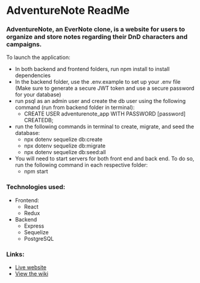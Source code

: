 # AdventureNote ReadMe

### AdventureNote, an EverNote clone, is a website for users to organize and store notes regarding their DnD characters and campaigns.

To launch the application:
  - In both backend and frontend folders, run npm install to install dependencies
  - In the backend folder, use the .env.example to set up your .env file (Make sure to generate a secure JWT token and use a secure password for your database)
  - run psql as an admin user and create the db user using the following command (run from backend folder in terminal):
    - CREATE USER adventurenote_app WITH PASSWORD [password] CREATEDB;
  - run the following commands in terminal to create, migrate, and seed the database:
    - npx dotenv sequelize db:create
    - npx dotenv sequelize db:migrate
    - npx dotenv sequelize db:seed:all
  - You will need to start servers for both front end and back end. To do so, run the following command in each respective folder:
    - npm start

### Technologies used:
  - Frontend:
    - React
    - Redux
  - Backend
    - Express
    - Sequelize
    - PostgreSQL

### Links:
  - [Live website](https://adventurenote.herokuapp.com/)
  - [View the wiki](https://github.com/AndrewPMurray/AdventureNote/wiki)
